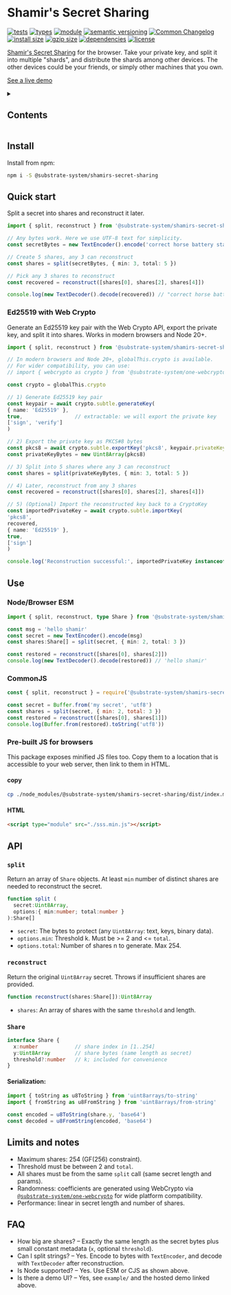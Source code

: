 # Shamir's Secret Sharing
[![tests](https://img.shields.io/github/actions/workflow/status/substrate-system/shamirs-secret-sharing/nodejs.yml?style=flat-square)](https://github.com/substrate-system/shamirs-secret-sharing/actions/workflows/nodejs.yml)
[![types](https://img.shields.io/npm/types/@substrate-system/icons?style=flat-square)](README.md)
[![module](https://img.shields.io/badge/module-ESM%2FCJS-blue?style=flat-square)](README.md)
[![semantic versioning](https://img.shields.io/badge/semver-2.0.0-blue?logo=semver&style=flat-square)](https://semver.org/)
[![Common Changelog](https://nichoth.github.io/badge/common-changelog.svg)](./CHANGELOG.md)
[![install size](https://flat.badgen.net/packagephobia/install/@substrate-system/shamirs-secret-sharing)](https://packagephobia.com/result?p=@substrate-system/shamirs-secret-sharing)
[![gzip size](https://img.shields.io/bundlephobia/minzip/@substrate-system/shamirs-secret-sharing?style=flat-square)](https://bundlephobia.com/@substrate-system/shamirs-secret-sharing)
[![dependencies](https://img.shields.io/badge/dependencies-zero-brightgreen.svg?style=flat-square)](package.json)
[![license](https://img.shields.io/badge/license-Big_Time-blue?style=flat-square)](LICENSE)


[Shamir's Secret Sharing](https://en.wikipedia.org/wiki/Shamir%27s_secret_sharing)
for the browser. Take your private key, and split it into multiple "shards", and
distribute the shards among other devices. The other devices could be your
friends, or simply other machines that you own.

[See a live demo](https://substrate-system.github.io/shamirs-secret-sharing/)

<details><summary><h2>Contents</h2></summary>

<!-- toc -->

- [Install](#install)
- [Quick start](#quick-start)
  * [Ed25519 with Web Crypto](#ed25519-with-web-crypto)
- [Use](#use)
  * [Node/Browser ESM](#nodebrowser-esm)
  * [CommonJS](#commonjs)
  * [Pre-built JS for browsers](#pre-built-js-for-browsers)
- [API](#api)
  * [`split`](#split)
  * [`reconstruct`](#reconstruct)
  * [`Share`](#share)
- [Limits and notes](#limits-and-notes)
- [FAQ](#faq)

<!-- tocstop -->

</details>

## Install

Install from npm:

```sh
npm i -S @substrate-system/shamirs-secret-sharing
```

## Quick start

Split a secret into shares and reconstruct it later.

```ts
import { split, reconstruct } from '@substrate-system/shamirs-secret-sharing'

// Any bytes work. Here we use UTF-8 text for simplicity.
const secretBytes = new TextEncoder().encode('correct horse battery staple')

// Create 5 shares, any 3 can reconstruct
const shares = split(secretBytes, { min: 3, total: 5 })

// Pick any 3 shares to reconstruct
const recovered = reconstruct([shares[0], shares[2], shares[4]])

console.log(new TextDecoder().decode(recovered)) // "correct horse battery staple"
```

### Ed25519 with Web Crypto

Generate an Ed25519 key pair with the Web Crypto API, export the private key,
and split it into shares. Works in modern browsers and Node 20+.

```ts
import { split, reconstruct } from '@substrate-system/shamirs-secret-sharing'

// In modern browsers and Node 20+, globalThis.crypto is available.
// For wider compatibility, you can use:
// import { webcrypto as crypto } from '@substrate-system/one-webcrypto'

const crypto = globalThis.crypto

// 1) Generate Ed25519 key pair
const keypair = await crypto.subtle.generateKey(
{ name: 'Ed25519' },
true,                 // extractable: we will export the private key
['sign', 'verify']
)

// 2) Export the private key as PKCS#8 bytes
const pkcs8 = await crypto.subtle.exportKey('pkcs8', keypair.privateKey)
const privateKeyBytes = new Uint8Array(pkcs8)

// 3) Split into 5 shares where any 3 can reconstruct
const shares = split(privateKeyBytes, { min: 3, total: 5 })

// 4) Later, reconstruct from any 3 shares
const recovered = reconstruct([shares[0], shares[2], shares[4]])

// 5) (Optional) Import the reconstructed key back to a CryptoKey
const importedPrivateKey = await crypto.subtle.importKey(
'pkcs8',
recovered,
{ name: 'Ed25519' },
true,
['sign']
)

console.log('Reconstruction successful:', importedPrivateKey instanceof CryptoKey)
```


## Use

### Node/Browser ESM
```ts
import { split, reconstruct, type Share } from '@substrate-system/shamirs-secret-sharing'

const msg = 'hello shamir'
const secret = new TextEncoder().encode(msg)
const shares:Share[] = split(secret, { min: 2, total: 3 })

const restored = reconstruct([shares[0], shares[2]])
console.log(new TextDecoder().decode(restored)) // 'hello shamir'
```

### CommonJS
```js
const { split, reconstruct } = require('@substrate-system/shamirs-secret-sharing')

const secret = Buffer.from('my secret', 'utf8')
const shares = split(secret, { min: 2, total: 3 })
const restored = reconstruct([shares[0], shares[1]])
console.log(Buffer.from(restored).toString('utf8'))
```

### Pre-built JS for browsers
This package exposes minified JS files too. Copy them to a location that is
accessible to your web server, then link to them in HTML.

#### copy
```sh
cp ./node_modules/@substrate-system/shamirs-secret-sharing/dist/index.min.js ./public/sss.min.js
```

#### HTML
```html
<script type="module" src="./sss.min.js"></script>
```

## API

### `split`

Return an array of `Share` objects. At least `min` number of distinct
shares are needed to reconstruct the secret.

```ts
function split (
  secret:Uint8Array,
  options:{ min:number; total:number }
):Share[]
```

- `secret`: The bytes to protect (any `Uint8Array`: text, keys, binary data).
- `options.min`: Threshold k. Must be >= 2 and <= `total`.
- `options.total`: Number of shares n to generate. Max 254.


### `reconstruct`

Return the original `Uint8Array` secret. Throws if insufficient
shares are provided.

```ts
function reconstruct(shares:Share[]):Uint8Array
```

- `shares`: An array of shares with the same `threshold` and length.

### `Share`

```ts
interface Share {
  x:number            // share index in [1..254]
  y:Uint8Array        // share bytes (same length as secret)
  threshold?:number   // k; included for convenience
}
```

#### Serialization:

```ts
import { toString as u8ToString } from 'uint8arrays/to-string'
import { fromString as u8FromString } from 'uint8arrays/from-string'

const encoded = u8ToString(share.y, 'base64')
const decoded = u8FromString(encoded, 'base64')
```

## Limits and notes

- Maximum shares: 254 (GF(256) constraint).
- Threshold must be between 2 and `total`.
- All shares must be from the same `split` call (same secret length and params).
- Randomness: coefficients are generated using WebCrypto via
  [`@substrate-system/one-webcrypto`](https://github.com/substrate-system/one-webcrypto)
  for wide platform compatibility.
- Performance: linear in secret length and number of shares.

## FAQ

- How big are shares? &ndash; Exactly the same length as the secret bytes plus
  small constant metadata (`x`, optional `threshold`).
- Can I split strings? &ndash; Yes. Encode to bytes with `TextEncoder`,
  and decode with `TextDecoder` after reconstruction.
- Is Node supported? &ndash; Yes. Use ESM or CJS as shown above.
- Is there a demo UI? &ndash; Yes, see `example/` and the hosted demo
  linked above.
